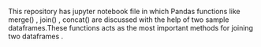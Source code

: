 This repository has jupyter notebook file in which Pandas functions like merge() , join() , concat() are discussed with the help of two sample dataframes.These functions acts as the most important methods for joining two dataframes .
